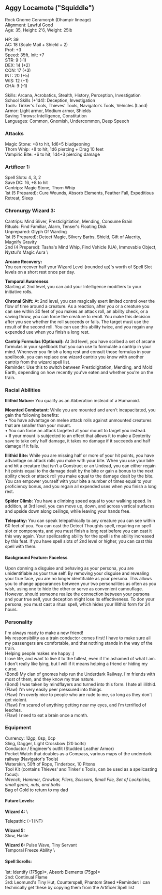 ## Aggy Locamote ("Squiddle") 
Rock Gnome Ceramorph (Dhampir lineage) \
Alignment: Lawful Good \
Age: 35, Height: 2'6, Weight: 25lb 

HP: 39 \
AC: 18 (Scale Mail + Shield + 2) \
Prof: +3 \
Speed: 35ft, Init: +7 \
STR: 9  (-1) \
DEX: 14 (+2) \
CON: 17 (+3) \
INT: 20 (+5) \
WIS: 12 (+1) \
CHA: 9  (-1) 

Skills: Arcana, Acrobatics, Stealth, History, Perception, Investigation \
School Skills (+1d4): Deception, Investigation \
Tools: Tinker's Tools, Thieves' Tools, Navigator’s Tools, Vehicles (Land) \
Armor: Light armor, Medium armor, Shields \
Saving Throws: Intelligence, Constitution \
Languages: Common, Gnomish, Undercommon, Deep Speech

### Attacks
Magic Stone: +8 to hit, 1d6+5 bludgeoning \
Thorn Whip: +8 to hit, 1d6 piercing + Drag 10 feet \
Vampiric Bite: +6 to hit, 1d4+3 piercing damage

### Artificer 1: 
Spell Slots: 4, 3, 2 \
Save DC: 16, +8 to hit \
Cantrips: Magic Stone, Thorn Whip \
1st (5 Prepared): Cure Wounds, Absorb Elements, Feather Fall, Expeditious Retreat, Sleep

### Chronurgy Wizard 3:
Cantrips: Mind Sliver, Prestidigitiation, Mending, Consume Brain \
Rituals: Find Familiar, Alarm, Tenser's Floating Disk \
Unprepared: Glyph Of Warding \
1st (5 Prepared): Detect Magic, Silvery Barbs, Shield, Gift of Alacrity, Magnify Gravity \
2nd (4 Prepared): Tasha's Mind Whip, Find Vehicle (UA), Immovable Object, Nystul's Magic Aura \

**Arcane Recovery:** \
You can recover half your Wizard Level (rounded up)'s worth of Spell Slot levels on a short rest once per day. 

**Temporal Awareness** \
Starting at 2nd level, you can add your Intelligence modifiers to your initiative rolls.

**Chronal Shift:**
At 2nd level, you can magically exert limited control over the flow of time around a creature. As a reaction, after you or a creature you can see within 30 feet of you makes an attack roll, an ability check, or a saving throw, you can force the creature to reroll. You make this decision after you see whether the roll succeeds or fails. The target must use the result of the second roll. You can use this ability twice, and you regain any expended use when you finish a long rest.

**Cantrip Formulas (Optional):** 
At 3rd level, you have scribed a set of arcane formulas in your spellbook that you can use to formulate a cantrip in your mind. Whenever you finish a long rest and consult those formulas in your spellbook, you can replace one wizard cantrip you know with another cantrip from the wizard spell list. \
Reminder: Use this to switch between Prestidigitation, Mending, and Mold Earth, depending on how recently you've eaten and whether you're on the train.

### Racial Abilities
**Illithid Nature:**
You qualify as an Abberation instead of a Humanoid. 

**Mounted Combatant:**
While you are mounted and aren't incapacitated, you gain the following benefits: \
• You have advantage on melee attack rolls against unmounted creatures that are smaller than your mount. \
• You can force an attack targeted at your mount to target you instead. \
• If your mount is subjected to an effect that allows it to make a Dexterity save to take only half damage, it takes no damage if it succeeds and half damage if it fails.

**Illithid Bite:**
While you are missing half or more of your hit points, you have advantage on attack rolls you make with your bite. When you use your bite and hit a creature that isn’t a Construct or an Undead, you can either regain hit points equal to the damage dealt by the bite or gain a bonus to the next ability check or attack roll you make equal to the damage dealt by the bite. You can empower yourself with your bite a number of times equal to your proficiency bonus, and you regain all expended uses when you finish a long rest.

**Spider Climb:** You have a climbing speed equal to your walking speed. In addition, at 3rd level, you can move up, down, and across vertical surfaces and upside down along ceilings, while leaving your hands free.

**Telepathy:** You can speak telepathically to any creature you can see within 60 feet of you. You can cast the Detect Thoughts spell, requiring no spell slot or components, and you must finish a long rest before you can cast it this way again. Your spellcasting ability for the spell is the ability increased by this feat. If you have spell slots of 2nd level or higher, you can cast this spell with them.

#### Background Feature: Faceless
Upon donning a disguise and behaving as your persona, you are unidentifiable as your true self. By removing your disguise and revealing your true face, you are no longer identifiable as your persona. This allows you to change appearances between your two personalities as often as you wish, using one to hide the other or serve as convenient camouflage. However, should someone realize the connection between your persona and your true self, your deception might lose its effectiveness. To don your persona, you must cast a ritual spell, which hides your Illithid form for 24 hours. 

### Personality
I'm always ready to make a new friend! \
My responsibility as a train conductor comes first! I have to make sure all my passengers are comfortable, and that nothing stands in the way of the train. \
Helping people makes me happy :) \
I love life, and want to live it to the fullest, even if I'm ashamed of what I am. \
I don't really like lying, but I will if it means helping a friend or hiding my curse. \
(Bond) My clan of gnomes help run the Underdark Railway. I'm friends with most of them, and they know my true nature. \
(Bond) I was taken by mindflayers and turned into this form. I hate all illithid. \
(Flaw) I'm very easily peer pressured into things. \
(Flaw) I'm overly nice to people who are rude to me, so long as they don't get violent. \
(Flaw} I'm scared of anything getting near my eyes, and I'm terrified of leeches. \
(Flaw) I need to eat a brain once a month. 

### Equipment
Currency: 12gp, 0sp, 0cp \
Sling, Dagger, Light Crossbow (20 bolts) \
Conductor / Engineer's outfit (Studded Leather Armor) \
Pocket Watch that doubles as a Compass, various maps of the underdark railway (Navigator's Tools) \
Waterskin, 50ft of Rope, Tinderbox, 10 Pitons \
Tool Kit (contains Thieves' and Tinker's Tools, can be used as a spellcasting focus): \
*Wrench, Hammer, Crowbar, Pliers, Scissors, Small File, Set of Lockpicks, small gears, nuts, and bolts* \
Bag of Gold to return to my dad

#### Future Levels:
**Wizard 4:** \

Telepathic (+1 INT) 

**Wizard 5:** \
Slow, Haste

**Wizard 6:**
Pulse Wave, Tiny Servant \
Temporal Freeze Ability \

#### Spell Scrolls: 
1st: Identify (175gp)\*, Absorb Elements (75gp)\* \
2nd: Continual Flame \
3rd: Leomund's Tiny Hut, Counterspell, Phantom Steed
\*Reminder: I can technically get these by copying them from the Artificer Spell list

